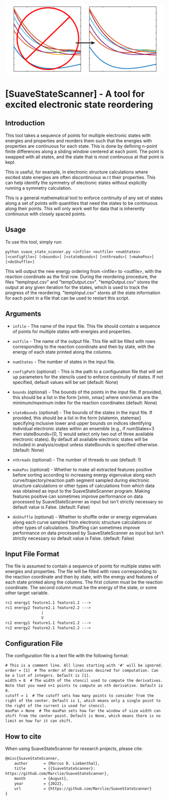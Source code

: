 
![Alt text](suave.svg)

[SuaveStateScanner] - A tool for excited electronic state reordering
=======================================================================

Introduction
------------

This tool takes a sequence of points for multiple electronic states with energies and properties and reorders them such
that the energies with properties are continuous for each state. This is done by defining n-point finite differences along a
sliding window centered at each point. The point is swapped with all states, and the state that is most continuous at
that point is kept.

This is useful, for example, in electronic structure calculations where excited state energies are often discontinuous
w.r.t their properties. This can help identify the symmetry of electronic states without explicitly running a symmetry
calculation.

This is a general mathematical tool to enforce continuity of any set of states along a set of points with quantities
that need the states to be continuous along their points. This will only work well for data that is inherently
continuous with closely spaced points.


Usage
-----

To use this tool, simply run:

    python suave_state_scanner.py <infile> <outfile> <numStates> [<configFile>] [<bounds>] [<stateBounds>] [<nthreads>] [<makePos>] [<doShuffle>]

This will output the new energy ordering from \<infile\> to \<outfile\>, with the reaction coordinate as the first row. During the reordering procedure, the files "tempInput.csv" and "tempOutput.csv". "tempOutput.csv" stores the output at any given iteration for the states, which is used to track the progress of the reordering. "tempInput.csv" stores all the state information for each point in a file that can be used to restart this script.

Arguments
---------

* `infile` - The name of the input file. This file should contain a sequence of points for multiple states with energies
  and properties.

* `outfile` - The name of the output file. This file will be filled with rows corresponding to the reaction coordinate
  and then by state, with the energy of each state printed along the columns.

* `numStates` - The number of states in the input file.

* `configPath` (optional) - This is the path to a configuration file that will set up parameters for the stencils used
  to enforce continuity of states. If not specified, default values will be set (default: None)

* `bounds` (optional) - The bounds of the points in the input file. If provided, this should be a list
  in the form [xmin, xmax] where xmin/xmax are the minimum/maximum index for the reaction coordinates (default: None)

* `stateBounds` (optional) - The bounds of the states in the input file. If provided, this should be a
  list in the form [statemin, statemax] specifying inclusive lower and
  upper bounds on indices identifying individual electronic states within an ensemble (e.g., if numStates=3 then
  stateBounds=[0, 1] would select only two out of three available electronic states). By default all available
  electronic states will be included in analysis/output unless stateBounds is specified otherwise. (default: None)

* `nthreads` (optional) - The number of threads to use (default: 1)

* `makePos` (optional) - Whether to make all extracted features positive before sorting according to increasing energy
  eigenvalue along each curve/trajectory/reaction path segment sampled during electronic structure calculations or other
  types of calculations from which data was obtained as input to the SuaveStateScanner program. Making features positive
  can sometimes improve performance on data processed by SuaveStateScanner as input but isn't strictly necessary so
  default value is False. (default: False)

* `doShuffle` (optional) - Whether to shuffle order or energy eigenvalues along each curve sampled from electronic
  structure calculations or other types of calculations. Shuffling can sometimes improve performance on data processed
  by SuaveStateScanner as input but isn't strictly necessary so default value is False. (default: False)

Input File Format
-----------------

The file is assumed to contain a sequence of points for multiple states with energies and properties. The file will be
filled with rows corresponding to the reaction coordinate and then by state, with the energy and features of each state
printed along the columns. The first column must be the reaction coordinate. The second column must be the energy of the state, or some other target variable.

    rc1 energy1 feature1.1 feature1.2 --->
    rc1 energy2 feature2.1 feature2.2 --->
                    |
                    V
    rc2 energy1 feature1.1 feature1.2 --->
    rc2 energy2 feature2.1 feature2.2 --->

Configuration File
------------------
The configuration file is a text file with the following format:

```
# This is a comment line. All lines starting with '#' will be ignored.
order = [1]  # The order of derivatives desired for computation. Can be a list of integers. Default is [1].
width = 8  # The width of the stencil used to compute the derivatives. Note that you need n+1 points to compute an nth derivative. Default is 8.
cutoff = 1  # The cutoff sets how many points to consider from the right of the center. Default is 1, which means only a single point to the right of the current is used for stencil.
maxPan = None  # The maxPan sets how far the window of size width can shift from the center point. Default is None, which means there is no limit on how far it can shift.
```

How to cite
------------------

When using SuaveStateScanner for research projects, please cite:

```
@misc{SuaveStateScanner,
    author       = {Marcus D. Liebenthal},
    title        = {{SuaveStateScanner}: https://github.com/Marclie/SuaveStateScanner},
    month        = {August},
    year         = {2022},
    url          = {https://github.com/Marclie/SuaveStateScanner} 
}
```
